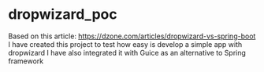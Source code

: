 # dropwizard_poc

Based on this article: https://dzone.com/articles/dropwizard-vs-spring-boot
I have created this project to test how easy is develop a simple app with dropwizard
I have also integrated it with Guice as an alternative to Spring framework
